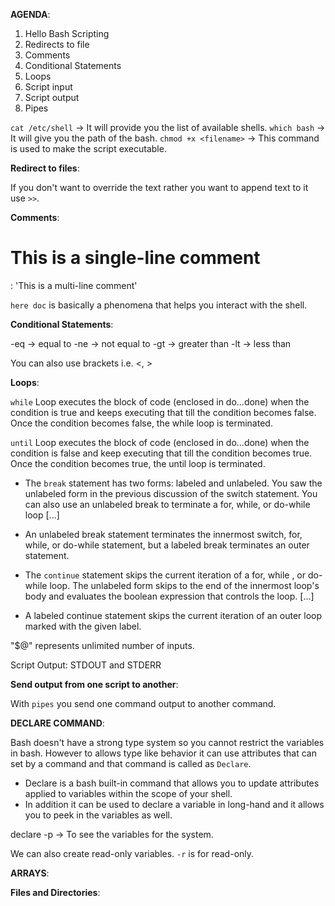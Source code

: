 **AGENDA**:

1. Hello Bash Scripting
2. Redirects to file
3. Comments
4. Conditional Statements
5. Loops
6. Script input
7. Script output
8. Pipes


`cat /etc/shell` -> It will provide you the list of available shells.
`which bash` -> It will give you the path of the bash.
`chmod +x <filename>` -> This command is used to make the script executable.

**Redirect to files**:

If you don't want to override the text rather you want to append text to it use `>>`.


**Comments**:

# This is a single-line comment

: 'This is a
 multi-line comment'


`here doc` is basically a phenomena that helps you interact with the shell.


**Conditional Statements**:

-eq -> equal to
-ne -> not equal to
-gt -> greater than
-lt -> less than 

You can also use brackets i.e. <, >


**Loops**:

`while` Loop executes the block of code (enclosed in do...done) when the condition is true and keeps executing that till the condition becomes false. Once the condition becomes false, the while loop is terminated.

`until` Loop executes the block of code (enclosed in do...done) when the condition is false and keep executing that till the condition becomes true. Once the condition becomes true, the until loop is terminated. 


- The `break` statement has two forms: labeled and unlabeled. You saw the unlabeled form in the previous discussion of the switch statement. You can also use an unlabeled break to terminate a for, while, or do-while loop [...]
- An unlabeled break statement terminates the innermost switch, for, while, or do-while statement, but a labeled break terminates an outer statement.

- The `continue` statement skips the current iteration of a for, while , or do-while loop. The unlabeled form skips to the end of the innermost loop's body and evaluates the boolean expression that controls the loop. [...]
- A labeled continue statement skips the current iteration of an outer loop marked with the given label.



"$@" represents unlimited number of inputs.


Script Output: STDOUT and STDERR



**Send output from one script to another**:

With `pipes` you send one command output to another command.


**DECLARE COMMAND**:

Bash doesn't have a strong type system so you cannot restrict the variables in bash. However to allows type like behavior it can use attributes that can set by a command and that command is called as `Declare`.

- Declare is a bash built-in command that allows you to update attributes applied to variables within the scope of your shell.
- In addition it can be used to declare a variable in long-hand and it allows you to peek in the variables as well.


declare -p -> To see the variables for the system.

We can also create read-only variables. `-r` is for read-only.


**ARRAYS**:


**Files and Directories**:

 
